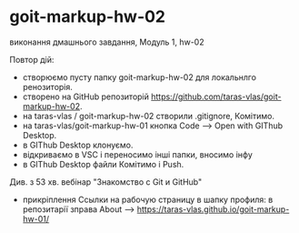 # goit-markup-hw-02

виконання дмашнього завдання, Модуль 1, hw-02

Повтор дій:

- створюємо пусту папку goit-markup-hw-02 для локальнлго ренозиторія.
- створено на GitHub репозиторій https://github.com/taras-vlas/goit-markup-hw-02.
- на taras-vlas / goit-markup-hw-02 створили .gitignore, Комітимо.
- на taras-vlas/goit-markup-hw-01 кнопка Code --> Open with GIThub Desktop.
- в GIThub Desktop клонуємо.
- відкриваємо в VSC і переносимо інші папки, вносимо інфу
- в GIThub Desktop файли Комітимо і Push.

Див. з 53 хв. вебінар "Знакомство с Git и GitHub"

- прикріплення Ccылки на рабочую страницу в шапку профиля: в репозитарії зправа About --> https://taras-vlas.github.io/goit-markup-hw-01/
